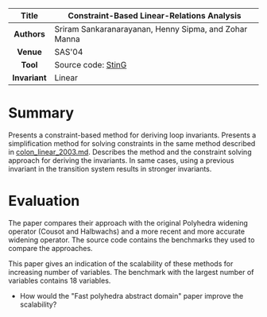 | **Title**     | Constraint-Based Linear-Relations Analysis                                                |
|:-------------:|-------------------------------------------------------------------------------------------| 
| **Authors**   | Sriram Sankaranarayanan, Henny Sipma, and Zohar Manna                                     |
| **Venue**     | SAS'04                                                                                    |
| **Tool**      | Source code: [StinG](https://home.cs.colorado.edu/~srirams/research.html#GROUP)           |
| **Invariant** | Linear                                                                                    |

# Summary
Presents a constraint-based method for deriving loop invariants.
Presents a simplification method for solving constraints in the same method described 
in [colon_linear_2003.md](colon_linear_2003.md).
Describes the method and the constraint solving approach for deriving the invariants.
In same cases, using a previous invariant in the transition system results in stronger invariants.


# Evaluation

The paper compares their approach with the original Polyhedra 
widening operator (Cousot and Halbwachs) and a more recent and more accurate widening operator.
The source code contains the benchmarks they used to compare the approaches.

This paper gives an indication of the scalability of these methods for increasing number of 
variables. 
The benchmark with the largest number of variables contains 18 variables.

- How would the "Fast polyhedra abstract domain" paper improve the scalability?
